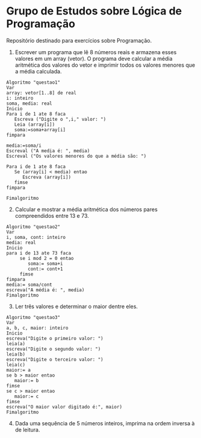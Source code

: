 # Grupo de Estudos sobre Lógica de Programação
Repositório destinado para exercícios sobre Programação.

1. Escrever um programa que lê 8 números reais e armazena esses valores em um array (vetor). O programa deve calcular a média aritmética dos valores do vetor e imprimir todos os valores menores que a média calculada.

```
Algoritmo "questao1"
Var
array: vetor[1..8] de real
i: inteiro
soma, media: real
Inicio
Para i de 1 ate 8 faca
   Escreva ("Digite o ",i," valor: ")
   Leia (array[i])
   soma:=soma+array[i]
fimpara

media:=soma/i
Escreval ("A media é: ", media)
Escreval ("Os valores menores do que a média são: ")

Para i de 1 ate 8 faca
   Se (array[i] < media) entao
      Escreva (array[i])
   fimse
fimpara

Fimalgoritmo
```

2. Calcular e mostrar a média aritmética dos números pares compreendidos entre 13 e 73.
```
Algoritmo "questao2"
Var
i, soma, cont: inteiro
media: real
Inicio
para i de 13 ate 73 faca
     se i mod 2 = 0 entao
        soma:= soma+i
        cont:= cont+1
     fimse
fimpara
media:= soma/cont
escreva("A média é: ", media)
Fimalgoritmo
```

3. Ler três valores e determinar o maior dentre eles.
```
Algoritmo "questao3"
Var
a, b, c, maior: inteiro
Inicio
escreva("Digite o primeiro valor: ")
leia(a)
escreva("Digite o segundo valor: ")
leia(b)
escreva("Digite o terceiro valor: ")
leia(c)
maior:= a
se b > maior entao
   maior:= b
fimse
se c > maior entao
   maior:= c
fimse
escreva("O maior valor digitado é:", maior)
Fimalgoritmo
```

4. Dada uma sequência de 5 números inteiros, imprima na ordem inversa à de leitura.

